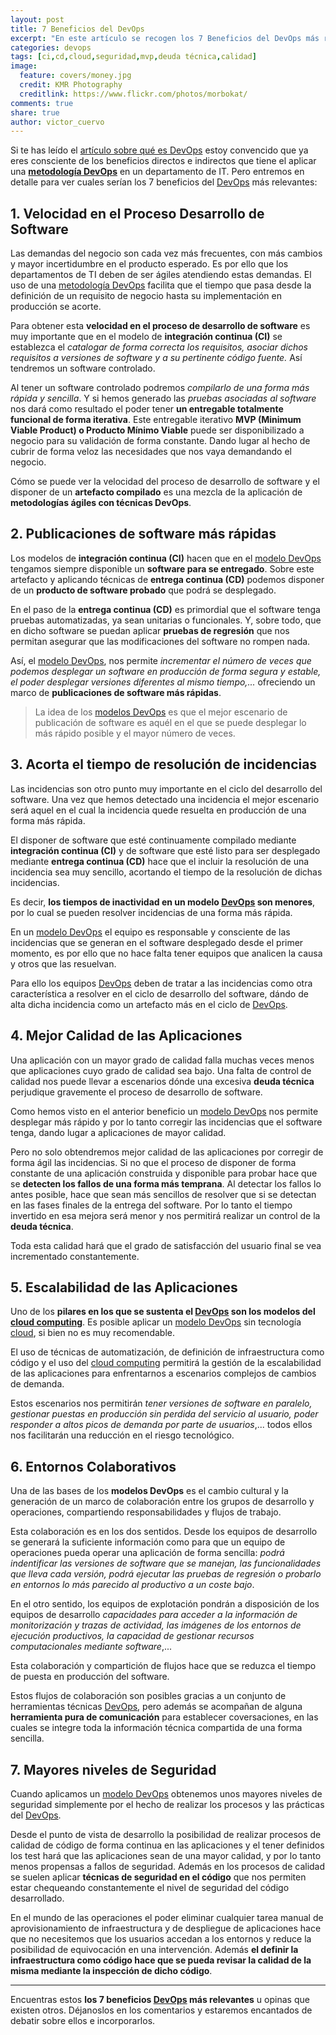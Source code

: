 ```yaml
---
layout: post
title: 7 Beneficios del DevOps
excerpt: "En este artículo se recogen los 7 Beneficios del DevOps más relevates, como son: velocidad, estabilidad, calidad, colaboración, seguridad,..."
categories: devops
tags: [ci,cd,cloud,seguridad,mvp,deuda técnica,calidad]
image:
  feature: covers/money.jpg
  credit: KMR Photography
  creditlink: https://www.flickr.com/photos/morbokat/
comments: true
share: true
author: victor_cuervo
---
```


Si te has leído el [artículo sobre qué es DevOps][QueEsDevOps] estoy convencido que ya eres consciente de los beneficios directos e indirectos que tiene el aplicar una [**metodología DevOps**][QueEsDevOps] en un departamento de IT. Pero entremos en detalle para ver cuales serían los 7 beneficios del [DevOps][QueEsDevOps] más relevantes:

## 1. Velocidad en el Proceso Desarrollo de Software

Las demandas del negocio son cada vez más frecuentes, con más cambios y mayor incertidumbre en el producto esperado. Es por ello que los departamentos de TI deben de ser ágiles atendiendo estas demandas. El uso de una [metodología DevOps][QueEsDevOps] facilita que el tiempo que pasa desde la definición de un requisito de negocio hasta su implementación en producción se acorte.

Para obtener esta **velocidad en el proceso de desarrollo de software** es muy importante que en el modelo de **integración continua (CI)** se establezca el *catalogar de forma correcta los requisitos, asociar dichos requisitos a versiones de software y a su pertinente código fuente.* Así tendremos un software controlado.

Al tener un software controlado podremos *compilarlo de una forma más rápida y sencilla*. Y si hemos generado las *pruebas asociadas al software* nos dará como resultado el poder tener **un entregable totalmente funcional de forma iterativa**. Este entregable iterativo **MVP (Minimum Viable Product) o Producto Mínimo Viable** puede ser disponibilizado a negocio para su validación de forma constante. Dando lugar al hecho de cubrir de forma veloz las necesidades que nos vaya demandando el negocio.

Cómo se puede ver la velocidad del proceso de desarrollo de software y el disponer de un **artefacto compilado** es una mezcla de la aplicación de **metodologías ágiles con técnicas DevOps**.


## 2. Publicaciones de software más rápidas

Los modelos de **integración continua (CI)** hacen que en el [modelo DevOps][QueEsDevOps] tengamos siempre disponible un **software para se entregado**. Sobre este artefacto y aplicando técnicas de **entrega continua (CD)** podemos disponer de un **producto de software probado** que podrá se desplegado.

En el paso de la **entrega continua (CD)** es primordial que el software tenga pruebas automatizadas, ya sean unitarias o funcionales. Y, sobre todo, que en dicho software se puedan aplicar **pruebas de regresión** que nos permitan asegurar que las modificaciones del software no rompen nada.

Así, el [modelo DevOps][QueEsDevOps], nos permite *incrementar el número de veces que podemos desplegar un software en producción de forma segura y estable, el poder desplegar versiones diferentes al mismo tiempo,...* ofreciendo un marco de **publicaciones de software más rápidas**.

> La idea de los [modelos DevOps][QueEsDevOps] es que el mejor escenario de publicación de software es aquél en el que se puede desplegar lo más rápido posible y el mayor número de veces.

## 3. Acorta el tiempo de resolución de incidencias

Las incidencias son otro punto muy importante en el ciclo del desarrollo del software. Una vez que hemos detectado una incidencia el mejor escenario será aquel en el cual la incidencia quede resuelta en producción de una forma más rápida.

El disponer de software que esté continuamente compilado mediante **integración continua (CI)** y de software que esté listo para ser desplegado mediante **entrega continua (CD)** hace que el incluir la resolución de una incidencia sea muy sencillo, acortando el tiempo de la resolución de dichas incidencias.

Es decir, **los tiempos de inactividad en un modelo [DevOps][QueEsDevOps] son menores**, por lo cual se pueden resolver incidencias de una forma más rápida.

En un [modelo DevOps][QueEsDevOps] el equipo es responsable y consciente de las incidencias que se generan en el software desplegado desde el primer momento, es por ello que no hace falta tener equipos que analicen la causa y otros que las resuelvan.

Para ello los equipos [DevOps][QueEsDevOps] deben de tratar a las incidencias como otra característica a resolver en el ciclo de desarrollo del software, dándo de alta dicha incidencia como un artefacto más en el ciclo de [DevOps][QueEsDevOps].

## 4. Mejor Calidad de las Aplicaciones

Una aplicación con un mayor grado de calidad falla muchas veces menos que aplicaciones cuyo grado de calidad sea bajo. Una falta de control de calidad nos puede llevar a escenarios dónde una excesiva **deuda técnica** perjudique gravemente el proceso de desarrollo de software.

Como hemos visto en el anterior beneficio un [modelo DevOps][QueEsDevOps] nos permite desplegar más rápido y por lo tanto corregir las incidencias que el software tenga, dando lugar a aplicaciones de mayor calidad.

Pero no solo obtendremos mejor calidad de las aplicaciones por corregir de forma ágil las incidencias. Si no que el proceso de disponer de forma constante de una aplicación construida y disponible para probar hace que se **detecten los fallos de una forma más temprana**. Al detectar los fallos lo antes posible, hace que sean más sencillos de resolver que si se detectan en  las fases finales de la entrega del software. Por lo tanto el tiempo invertido en esa mejora será menor y nos permitirá realizar un control de la **deuda técnica**.

Toda esta calidad hará que el grado de satisfacción del usuario final se vea incrementado constantemente.

## 5. Escalabilidad de las Aplicaciones

Uno de los **pilares en los que se sustenta el [DevOps][QueEsDevOps] son los modelos del [cloud computing][cloud]**. Es posible aplicar un [modelo DevOps][QueEsDevOps] sin tecnología [cloud][cloud], si bien no es muy recomendable.

El uso de técnicas de automatización, de definición de infraestructura como código y el uso del [cloud computing][cloud] permitirá la gestión de la escalabilidad de las aplicaciones para enfrentarnos a escenarios complejos de cambios de demanda.

Estos escenarios nos permitirán *tener versiones de software en paralelo, gestionar puestas en producción sin perdida del servicio al usuario, poder responder a altos picos de demanda por parte de usuarios*,... todos ellos nos facilitarán una reducción en el riesgo tecnológico.

## 6. Entornos Colaborativos
Una de las bases de los **modelos DevOps** es el cambio cultural y la generación de un marco de colaboración entre los grupos de desarrollo y operaciones, compartiendo responsabilidades y flujos de trabajo.

Esta colaboración es en los dos sentidos. Desde los equipos de desarrollo se generará la suficiente información como para que un equipo de operaciones pueda operar una aplicación de forma sencilla: *podrá indentificar las versiones de software que se manejan, las funcionalidades que lleva cada versión, podrá ejecutar las pruebas de regresión o probarlo en entornos lo más parecido al productivo a un coste bajo*.

En el otro sentido, los equipos de explotación pondrán a disposición de los equipos de desarrollo *capacidades para acceder a la información de monitorización y trazas de actividad, las imágenes de los entornos de ejecución productivos, la capacidad de gestionar recursos computacionales mediante software*,...

Esta colaboración y compartición de flujos hace que se reduzca el tiempo de puesta en producción del software.

Estos flujos de colaboración son posibles gracias a un conjunto de herramientas técnicas [DevOps][QueEsDevOps], pero además se acompañan de alguna **herramienta pura de comunicación** para establecer coversaciones, en las cuales se integre toda la información técnica compartida de una forma sencilla.


## 7. Mayores niveles de Seguridad
Cuando aplicamos un [modelo DevOps][QueEsDevOps] obtenemos unos mayores niveles de seguridad simplemente por el hecho de realizar los procesos y las prácticas del [DevOps][QueEsDevOps].

Desde el punto de vista de desarrollo la posibilidad de realizar procesos de calidad de código de forma continua en las aplicaciones y el tener definidos los test hará que las aplicaciones sean de una mayor calidad, y por lo tanto menos propensas a fallos de seguridad. Además en los procesos de calidad se suelen aplicar **técnicas de seguridad en el código** que nos permiten estar chequeando constantemente el nivel de seguridad del código desarrollado.

En el mundo de las operaciones el poder eliminar cualquier tarea manual de aprovisionamiento de infraestructura y de despliegue de aplicaciones hace que no necesitemos que los usuarios accedan a los entornos y reduce la posibilidad de equivocación en una intervención. Además **el definir la infraestructura como código hace que se pueda revisar la calidad de la misma mediante la inspección de dicho código**.

---

Encuentras estos **los 7 beneficios [DevOps][QueEsDevOps] más relevantes** u opinas que existen otros. Déjanoslos en los comentarios y estaremos encantados de debatir sobre ellos e incorporarlos.


[QueEsDevOps]: {{site.url}}/devops/que-es-devops/
[cloud]: {{site.url}}/cloud/
